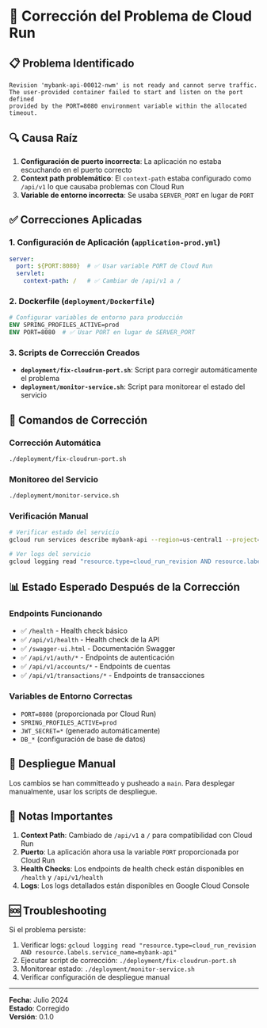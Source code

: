 # 🔧 Corrección del Problema de Cloud Run

## 📋 Problema Identificado
```
Revision 'mybank-api-00012-nwm' is not ready and cannot serve traffic. 
The user-provided container failed to start and listen on the port defined 
provided by the PORT=8080 environment variable within the allocated timeout.
```

## 🔍 Causa Raíz
1. **Configuración de puerto incorrecta**: La aplicación no estaba escuchando en el puerto correcto
2. **Context path problemático**: El `context-path` estaba configurado como `/api/v1` lo que causaba problemas con Cloud Run
3. **Variable de entorno incorrecta**: Se usaba `SERVER_PORT` en lugar de `PORT`

## ✅ Correcciones Aplicadas

### 1. Configuración de Aplicación (`application-prod.yml`)
```yaml
server:
  port: ${PORT:8080}  # ✅ Usar variable PORT de Cloud Run
  servlet:
    context-path: /   # ✅ Cambiar de /api/v1 a /
```

### 2. Dockerfile (`deployment/Dockerfile`)
```dockerfile
# Configurar variables de entorno para producción
ENV SPRING_PROFILES_ACTIVE=prod
ENV PORT=8080  # ✅ Usar PORT en lugar de SERVER_PORT
```

### 3. Scripts de Corrección Creados
- **`deployment/fix-cloudrun-port.sh`**: Script para corregir automáticamente el problema
- **`deployment/monitor-service.sh`**: Script para monitorear el estado del servicio

## 🚀 Comandos de Corrección

### Corrección Automática
```bash
./deployment/fix-cloudrun-port.sh
```

### Monitoreo del Servicio
```bash
./deployment/monitor-service.sh
```

### Verificación Manual
```bash
# Verificar estado del servicio
gcloud run services describe mybank-api --region=us-central1 --project=mybank-467102

# Ver logs del servicio
gcloud logging read "resource.type=cloud_run_revision AND resource.labels.service_name=mybank-api" --limit=20 --project=mybank-467102
```

## 📊 Estado Esperado Después de la Corrección

### Endpoints Funcionando
- ✅ `/health` - Health check básico
- ✅ `/api/v1/health` - Health check de la API
- ✅ `/swagger-ui.html` - Documentación Swagger
- ✅ `/api/v1/auth/*` - Endpoints de autenticación
- ✅ `/api/v1/accounts/*` - Endpoints de cuentas
- ✅ `/api/v1/transactions/*` - Endpoints de transacciones

### Variables de Entorno Correctas
- `PORT=8080` (proporcionada por Cloud Run)
- `SPRING_PROFILES_ACTIVE=prod`
- `JWT_SECRET=*` (generado automáticamente)
- `DB_*` (configuración de base de datos)

## 🔄 Despliegue Manual
Los cambios se han committeado y pusheado a `main`. Para desplegar manualmente, usar los scripts de despliegue.

## 📝 Notas Importantes
1. **Context Path**: Cambiado de `/api/v1` a `/` para compatibilidad con Cloud Run
2. **Puerto**: La aplicación ahora usa la variable `PORT` proporcionada por Cloud Run
3. **Health Checks**: Los endpoints de health check están disponibles en `/health` y `/api/v1/health`
4. **Logs**: Los logs detallados están disponibles en Google Cloud Console

## 🆘 Troubleshooting
Si el problema persiste:
1. Verificar logs: `gcloud logging read "resource.type=cloud_run_revision AND resource.labels.service_name=mybank-api"`
2. Ejecutar script de corrección: `./deployment/fix-cloudrun-port.sh`
3. Monitorear estado: `./deployment/monitor-service.sh`
4. Verificar configuración de despliegue manual

---
**Fecha**: Julio 2024  
**Estado**: Corregido  
**Versión**: 0.1.0 